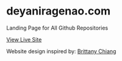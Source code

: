 # deyaniragenao.com
Landing Page for All Github Repositories 

[View Live Site](https://deyaniragenao.com)

Website design inspired by: [Brittany Chiang](https://brittanychiang.com/)

